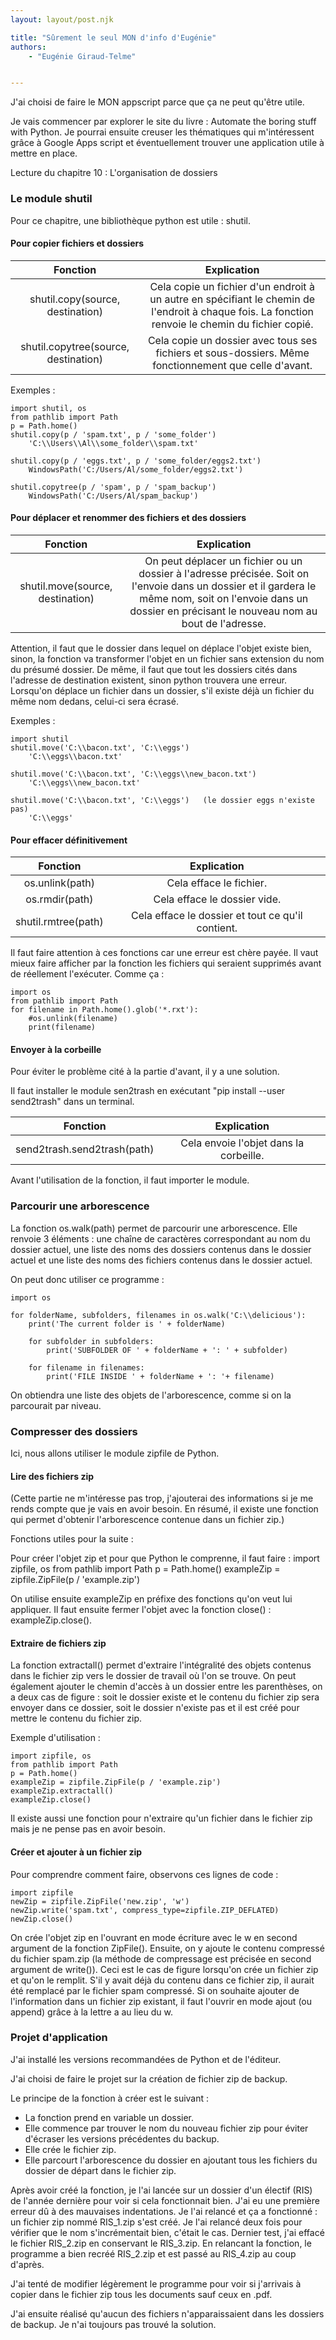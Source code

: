 ```yaml
---
layout: layout/post.njk

title: "Sûrement le seul MON d'info d'Eugénie"
authors:
    - "Eugénie Giraud-Telme"


---
```

<!-- Début Résumé -->
J'ai choisi de faire le MON appscript parce que ça ne peut qu'être utile.

<!-- fin Résumé -->

Je vais commencer par explorer le site du livre : Automate the boring stuff with Python. Je pourrai ensuite creuser les thématiques qui m'intéressent grâce à Google Apps script et éventuellement trouver une application utile à mettre en place.

Lecture du chapitre 10 : L'organisation de dossiers

### Le module shutil

Pour ce chapitre, une bibliothèque python est utile : shutil.

#### Pour copier fichiers et dossiers

| **Fonction** | **Explication** |
|:---:|:---:|
| shutil.copy(source, destination) | Cela copie un fichier d'un endroit à un autre en spécifiant le chemin de l'endroit à chaque fois. La fonction renvoie le chemin du fichier copié. |
| shutil.copytree(source, destination) | Cela copie un dossier avec tous ses fichiers et sous-dossiers. Même fonctionnement que celle d'avant. |

Exemples :

    import shutil, os
    from pathlib import Path
    p = Path.home()
    shutil.copy(p / 'spam.txt', p / 'some_folder')
        'C:\\Users\\Al\\some_folder\\spam.txt'

    shutil.copy(p / 'eggs.txt', p / 'some_folder/eggs2.txt')
        WindowsPath('C:/Users/Al/some_folder/eggs2.txt')

    shutil.copytree(p / 'spam', p / 'spam_backup')
        WindowsPath('C:/Users/Al/spam_backup')

#### Pour déplacer et renommer des fichiers et des dossiers

| **Fonction** | **Explication** |
|:---:|:---:|
| shutil.move(source, destination) | On peut déplacer un fichier ou un dossier à l'adresse précisée. Soit on l'envoie dans un dossier et il gardera le même nom, soit on l'envoie dans un dossier en précisant le nouveau nom au bout de l'adresse. |

Attention, il faut que le dossier dans lequel on déplace l'objet existe bien, sinon, la fonction va transformer l'objet en un fichier sans extension du nom du présumé dossier. De même, il faut que tout les dossiers cités dans l'adresse de destination existent, sinon python trouvera une erreur. Lorsqu'on déplace un fichier dans un dossier, s'il existe déjà un fichier du même nom dedans, celui-ci sera écrasé.

Exemples :

    import shutil
    shutil.move('C:\\bacon.txt', 'C:\\eggs')
        'C:\\eggs\\bacon.txt'

    shutil.move('C:\\bacon.txt', 'C:\\eggs\\new_bacon.txt')
        'C:\\eggs\\new_bacon.txt'

    shutil.move('C:\\bacon.txt', 'C:\\eggs')   (le dossier eggs n'existe pas)
        'C:\\eggs'

#### Pour effacer définitivement

| **Fonction** | **Explication** |
|:---:|:---:|
| os.unlink(path) | Cela efface le fichier. |
| os.rmdir(path) | Cela efface le dossier vide. |
| shutil.rmtree(path) | Cela efface le dossier et tout ce qu'il contient. |

Il faut faire attention à ces fonctions car une erreur est chère payée. Il vaut mieux faire afficher par la fonction les fichiers qui seraient supprimés avant de réellement l'exécuter. 
Comme ça : 

    import os
    from pathlib import Path
    for filename in Path.home().glob('*.rxt'):
        #os.unlink(filename)
        print(filename)

#### Envoyer à la corbeille

Pour éviter le problème cité à la partie d'avant, il y a une solution.

Il faut installer le module sen2trash en exécutant "pip install --user send2trash" dans un terminal.

| **Fonction** | **Explication** |
|:---:|:---:|
| send2trash.send2trash(path) | Cela envoie l'objet dans la corbeille. |

Avant l'utilisation de la fonction, il faut importer le module.

### Parcourir une arborescence

La fonction os.walk(path) permet de parcourir une arborescence. Elle renvoie 3 éléments : une chaîne de caractères correspondant au nom du dossier actuel, une liste des noms des dossiers contenus dans le dossier actuel et une liste des noms des fichiers contenus dans le dossier actuel.

On peut donc utiliser ce programme :

    import os

    for folderName, subfolders, filenames in os.walk('C:\\delicious'):
        print('The current folder is ' + folderName)

        for subfolder in subfolders:
            print('SUBFOLDER OF ' + folderName + ': ' + subfolder)

        for filename in filenames:
            print('FILE INSIDE ' + folderName + ': '+ filename)

On obtiendra une liste des objets de l'arborescence, comme si on la parcourait par niveau.

### Compresser des dossiers

Ici, nous allons utiliser le module zipfile de Python.

#### Lire des fichiers zip

(Cette partie ne m'intéresse pas trop, j'ajouterai des informations si je me rends compte que je vais en avoir besoin. En résumé, il existe une fonction qui permet d'obtenir l'arborescence contenue dans un fichier zip.)

Fonctions utiles pour la suite : 

Pour créer l'objet zip et pour que Python le comprenne, il faut faire :
    import zipfile, os
    from pathlib import Path
    p = Path.home()
    exampleZip = zipfile.ZipFile(p / 'example.zip')

On utilise ensuite exampleZip en préfixe des fonctions qu'on veut lui appliquer.
Il faut ensuite fermer l'objet avec la fonction close() : exampleZip.close().

#### Extraire de fichiers zip

La fonction extractall() permet d'extraire l'intégralité des objets contenus dans le fichier zip vers le dossier de travail où l'on se trouve. On peut également ajouter le chemin d'accès à un dossier entre les parenthèses, on a deux cas de figure : soit le dossier existe et le contenu du fichier zip sera envoyer dans ce dossier, soit le dossier n'existe pas et il est créé pour mettre le contenu du fichier zip.

Exemple d'utilisation : 

    import zipfile, os
    from pathlib import Path
    p = Path.home()
    exampleZip = zipfile.ZipFile(p / 'example.zip')
    exampleZip.extractall()
    exampleZip.close()

Il existe aussi une fonction pour n'extraire qu'un fichier dans le fichier zip mais je ne pense pas en avoir besoin.

#### Créer et ajouter à un fichier zip

Pour comprendre comment faire, observons ces lignes de code :

    import zipfile
    newZip = zipfile.ZipFile('new.zip', 'w')
    newZip.write('spam.txt', compress_type=zipfile.ZIP_DEFLATED)
    newZip.close()

On crée l'objet zip en l'ouvrant en mode écriture avec le w en second argument de la fonction ZipFile(). Ensuite, on y ajoute le contenu compressé du fichier spam.zip (la méthode de compressage est précisée en second argument de write()). Ceci est le cas de figure lorsqu'on crée un fichier zip et qu'on le remplit. S'il y avait déjà du contenu dans ce fichier zip, il aurait été remplacé par le fichier spam compressé. Si on souhaite ajouter de l'information dans un fichier zip existant, il faut l'ouvrir en mode ajout (ou append) grâce à la lettre a au lieu du w.

### Projet d'application 

J'ai installé les versions recommandées de Python et de l'éditeur.

J'ai choisi de faire le projet sur la création de fichier zip de backup.

Le principe de la fonction à créer est le suivant :
- La fonction prend en variable un dossier.
- Elle commence par trouver le nom du nouveau fichier zip pour éviter d'écraser les versions précédentes du backup.
- Elle crée le fichier zip.
- Elle parcourt l'arborescence du dossier en ajoutant tous les fichiers du dossier de départ dans le fichier zip.

Après avoir créé la fonction, je l'ai lancée sur un dossier d'un électif (RIS) de l'année dernière pour voir si cela fonctionnait bien. J'ai eu une première erreur dû à des mauvaises indentations. Je l'ai relancé et ça a fonctionné : un fichier zip nommé RIS_1.zip s'est créé. Je l'ai relancé deux fois pour vérifier que le nom s'incrémentait bien, c'était le cas. Dernier test, j'ai effacé le fichier RIS_2.zip en conservant le RIS_3.zip. En relancant la fonction, le programme a bien recréé RIS_2.zip et est passé au RIS_4.zip au coup d'après.

J'ai tenté de modifier légèrement le programme pour voir si j'arrivais à copier dans le fichier zip tous les documents sauf ceux en .pdf.

J'ai ensuite réalisé qu'aucun des fichiers n'apparaissaient dans les dossiers de backup. Je n'ai toujours pas trouvé la solution.